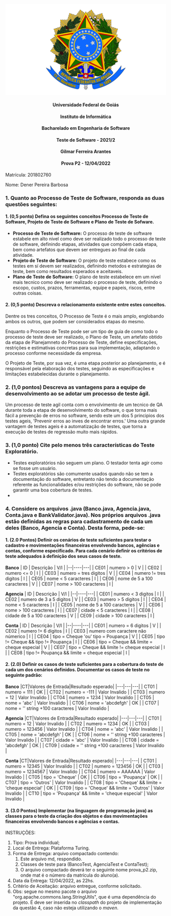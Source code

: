 <div align=center>
  <img src="brasaooficialcolorido.png">
</div>

#### <p style="text-align: center;">Universidade Federal de Goiás</p>
#### <p style="text-align: center;">Instituto de Informática</p>
#### <p style="text-align: center;">Bacharelado em Engenharia de Software</p>
#### <p style="text-align: center;">Teste de Software - 2021/2</p>
#### <p style="text-align: center;">Gilmar Ferreira Arantes</p>
####  <p style="text-align: center;"> Prova P2 - 12/04/2022</p>

Matrícula: 201802760

Nome: Dener Pereira Barbosa


### 1. Quanto ao Processo de Teste de Software, responda as duas questões seguintes:
   #### 1. (**0,5 ponto**) Defina os seguintes conceitos Processo de Teste de Software, Projeto de Teste de Software e Plano de Teste de Sofware.
   
   - **Processo de Teste de Software:** O processo de teste de software estabele em alto nivel como deve ser realizado todo o processo de teste de software, definindo etapas, atividades que compõem cada etapa, bem como artefatos que devem ser entregues ao final de cada atividade.
   - **Projeto de Teste de Software:** O projeto de teste estabece como os testes em sí devem ser realizados, definindo metodos e estrategias de teste, bem como resultados esperados e aceitaveis. 
   - **Plano de Teste de Software:** O plano de teste estabelece em um nível mais tecnico como deve ser realizado o processo de teste, definindo o escopo, custos, prazos, ferramentas, equipe e papeis, riscos, entre outras coisas.
     
   #### 2. (**0,5 ponto**) Descreva o relacionamento existente entre estes conceitos.
   
   Dentre os tres conceitos, O Processo de Teste é o mais amplo, englobando ambos os outros, que podem ser considerados etapas do mesmo. </br>
   
   Enquanto o Processo de Teste pode ser um tipo de guia de como todo o processo de teste deve ser realizado, o Plano de Teste, um artefato obtido da etapa de Planejamneto do Processo de Teste, define especificações, restrições e estimativas concretas para sua implementação, adaptando o processo conforme necessidade da empresa. </br>
   
   O Projeto de Teste, por sua vez, é uma etapa posterior ao planejamento, e é responsável pela elaboração dos testes, seguindo as especificações e limitações estabelecidas durante o planejamento. 
       
### 2. (**1,0 pontos**) Descreva as vantagens para a equipe de desenvolvimento ao se adotar um processo de teste ágil.
  
  Um processo de teste agil conta com o envolvimento de um tecnico de QA durante toda a etapa de desenvolvimento do software, o que torna mais fácil a prevenção de erros no software, sendo este um dos 5 principios dos testes ageis, 'Prevenir erros ao inves de encontrar erros.' 
  Uma outra grande vantagem de testes ageis é a automatização de testes, que torna a execução de testes de regressão muito mais rápidos.

### 3. (**1,0 ponto**) Cite pelo menos três características do Teste Exploratório.

  - Testes exploratórios não seguem um plano. O testador tenta agir como se fosse um usuário.
  - Testes exploratórios são comumente usados quando não se tem a documentação do software, entretanto não tendo a documentação referente as funcionalidades e/ou restrições do software, não se pode garantir uma boa cobertura de testes.
  - 

### 4. Considere os arquivos .java (Banco.java, Agencia.java, Conta.java e BankValidator.java). Nos próprios arquivos .java estão definidas as regras para cadastramento de cada um deles (Banco, Agencia e Conta). Desta forma, pede-se:
   #### 1. (2.0 Pontos) Definir os cenários de teste suficientes para testar o cadastro e movimentações financeiras envolvendo bancos, agências e contas, conforme especificado. Para cada cenário definir os critérios de teste adequados à definição dos seus casos de teste.

**Banco**
|  ID  |           Descrição                          | V/I |
|--|----|---|
| CE01 | numero > 0                                   | V |
| CE02 | numero <= 0                                  | I |
| CE03 | numero = tres digitos                        | V |
| CE04 | numero != tres digitos                       | I |
| CE05 | nome < 5 caracteres                          | I |
| CE06 | nome de 5 a 100 caracteres                   | V |
| CE07 | nome > 100 caracteres                        | I |

**Agencia**
|  ID  |           Descrição                          | V/I |
|--|----|---|
| CE01 | numero < 3 digitos                           | I |
| CE02 | numero de 3 a 5 digitos                      | V |
| CE03 | numero > 5 digitos                           | I |
| CE04 | nome < 5 caracteres                          | I |
| CE05 | nome de 5 a 100 caracteres                   | V |
| CE06 | nome > 100 caracteres                        | I |
| CE07 | cidade < 5 caracteres                        | I |
| CE08 | cidade de 5 a 100 caracteres                 | V |
| CE09 | cidade > 100 caracteres                      | I |

**Conta**
|  ID  |           Descrição                          | V/I |
|--|----|---|
| CE01 | numero = 6 digitos                           | V |
| CE02 | numero != 6 digitos                          | I |
| CE03 | numero com caractere não númerico            | I |
| CE04 | tipo = Cheque 'ou' tipo = Poupança           | V |
| CE05 | tipo != Cheque && tipo != Poupança           | I |
| CE06 | tipo = Cheque && limite = cheque especial    | V |
| CE07 | tipo = Cheque && limite != cheque especial   | I |
| CE08 | tipo != Poupança && limite = cheque especial | I |
   
   #### 2. (2.0) Definir os casos de teste suficientes para a cobertura do teste de cada um dos cenários definidos. Documentar os casos de teste no seguinte padrão:
   
   **Banco**
   |CT|Valores de Entrada|Resultado esperado|
   |---|---|---|
   | CT01 | numero = 111                            | OK |
   | CT02 | numero = -111                           | Valor Invalido |
   | CT03 | numero = 12                             | Valor Invalido |
   | CT04 | numero = 1234                           | Valor Invalido |
   | CT05 | nome = 'abc'                            | Valor Invalido |
   | CT06 | nome = 'abcdefgh'                       | OK |
   | CT07 | nome = '' string +100 caracteres        | Valor Invalido |
   
   **Agencia**
   |CT|Valores de Entrada|Resultado esperado|
   |---|---|---|
   | CT01 | numero = 12                            | Valor Invalido |
   | CT02 | numero = 1234                          | OK |
   | CT03 | numero = 123456                        | Valor Invalido |
   | CT04 | nome = 'abc'                           | Valor Invalido |
   | CT05 | nome = 'abcdefgh'                      | OK |
   | CT06 | nome = '' string +100 caracteres       | Valor Invalido |
   | CT07 | cidade = 'abc'                         | Valor Invalido |
   | CT08 | cidade = 'abcdefgh'                    | OK |
   | CT09 | cidade = '' string +100 caracteres     | Valor Invalido |
   
   **Conta**
   |CT|Valores de Entrada|Resultado esperado|
   |---|---|---|
   | CT01 | numero = 12345                                  | Valor Invalido |
   | CT02 | numero = 123456                                 | OK |
   | CT03 | numero = 1234567                                | Valor Invalido |
   | CT04 | numero = AAAAAA                                 | Valor Invalido |
   | CT05 | tipo = 'Cheque'                                 | OK |
   | CT06 | tipo = 'Poupança'                               | OK |
   | CT07 | tipo = 'Outros'                                 | Valor Invalido |
   | CT08 | tipo = 'Cheque' && limite = 'cheque especial'   | OK |
   | CT09 | tipo = 'Cheque' && limite = 'Outros'            | Valor Invalido |
   | CT10 | tipo = 'Poupança' && limite = 'cheque especial' | Valor Invalido |
   
   #### 3. (3.0 Pontos) Implementar (na linguagem de programação java) as classes para o teste da criação dos objetos e das movimentações financeiras envolvendo bancos e agências e contas.


INSTRUÇÕES:
1. Tipo: Prova individual;
2. Local de Entrega: Plataforma Turing.
3. Forma de Entrega: arquivo compactado contendo:
   1. Este arquivo md, respondido.
   2. Classes de teste para (BancoTest, AgenciaTest e ContaTest);
   3. O arquivo compactado deverá ter o seguinte nome prova_p2<mat>.zip, onde mat é o número da matrícula do aluno(a).
5. Data da Entrega: 12/04/2022, as 22hs.
6. Critério de Aceitação: arquivo entregue, conforme solicitado.
7. Obs: segue no mesmo pacote o arquivo "org.apache.commons.lang.StringUtils", que é uma dependência do projeto. É deve ser inserida no _classpath_ do projeto de implementação da questão 4, caso não esteja utilizando o _maven_.
